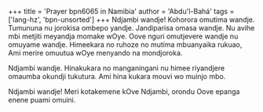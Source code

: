 +++
title = 'Prayer bpn6065 in Namibia'
author = 'Abdu'l-Bahá'
tags = ['lang-hz', 'bpn-unsorted']
+++
Ndjambi wandje! Kohorora omutima wandje. Tumununa nu jorokisa ombepo yandje. Jandiparisa omasa wandje. Nu avihe mbi metjiti meyandja momake wOye. Oove nguri omutjevere wandje nu omuyame wandje. Himeekara no ruhoze no mutima mbuanyaika rukuao, Ami merire omuutua wOye menyando na mondjoroka. 

Ndjambi wandje. Hinakukara no manganingani nu himee riyandjere omaumba okundji tukutura. Ami hina kukara mouvi wo muinjo mbo.

Ndjambi wandje! Meri kotakemene kOve Ndjambi, orondu Oove epanga enene puami omuini.
